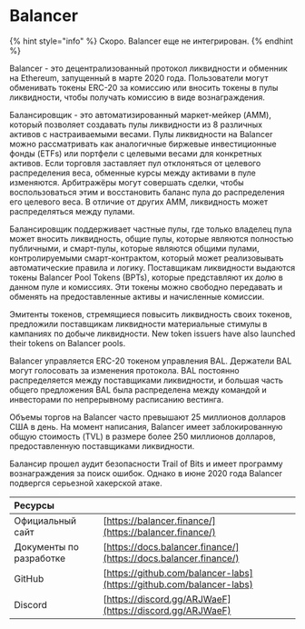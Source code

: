 # Balancer

{% hint style="info" %}
Скоро. Balancer еще не интегрирован.
{% endhint %}

Balancer - это децентрализованный протокол ликвидности и обменник на Ethereum, запущенный в марте 2020 года. Пользователи могут обменивать токены ERC-20 за комиссию или вносить токены в пулы ликвидности, чтобы получать комиссию в виде вознаграждения.

Балансировщик - это автоматизированный маркет-мейкер \(AMM\), который позволяет создавать пулы ликвидности из 8 различных активов с настраиваемыми весами. Пулы ликвидности на Balancer можно рассматривать как аналогичные биржевые инвестиционные фонды \(ETFs\) или портфели с целевыми весами для конкретных активов. Если торговля заставляет пул отклоняться от целевого распределения веса, обменные курсы между активами в пуле изменяются. Арбитражёры могут совершать сделки, чтобы воспользоваться этим и восстановить баланс пула до распределения его целевого веса. В отличие от других AMM, ликвидность может распределяться между пулами.

Балансировщик поддерживает частные пулы, где только владелец пула может вносить ликвидность, общие пулы, которые являются полностью публичными, и смарт-пулы, которые являются общими пулами, контролируемыми смарт-контрактом, который может реализовывать автоматические правила и логику. Поставщикам ликвидности выдаются токены Balancer Pool Tokens \(BPTs\), которые представляют их долю в данном пуле и комиссиях. Эти токены можно свободно передавать и обменять на предоставленные активы и начисленные комиссии.

Эмитенты токенов, стремящиеся повысить ликвидность своих токенов, предложили поставщикам ликвидности материальные стимулы в кампаниях по добыче ликвидности. New token issuers have also launched their tokens on Balancer pools.

Balancer управляется ERC-20 токеном управления BAL. Держатели BAL могут голосовать за изменения протокола. BAL постоянно распределяется между поставщиками ликвидности, и большая часть общего предложения BAL была распределена между командой и инвесторами по непрерывному расписанию вестинга.

Объемы торгов на Balancer часто превышают 25 миллионов долларов США в день. На момент написания, Balancer имеет заблокированную общую стоимость \(TVL\) в размере более 250 миллионов долларов, предоставленную поставщиками ликвидности.

Балансир прошел аудит безопасности Trail of Bits и имеет программу вознаграждения за поиск ошибок. Однако в июне 2020 года Balancer подвергся серьезной хакерской атаке.

| Ресурсы                 |                                                                      |
|:----------------------- |:-------------------------------------------------------------------- |
| Официальный сайт        | [https://balancer.finance/](https://balancer.finance/)               |
| Документы по разработке | [https://docs.balancer.finance/](https://docs.balancer.finance/)     |
| GitHub                  | [https://github.com/balancer-labs](https://github.com/balancer-labs) |
| Discord                 | [https://discord.gg/ARJWaeF](https://discord.gg/ARJWaeF)             |

